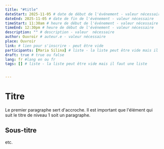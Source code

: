 ```yaml
---
title: "#title"
dateStart: 2025-11-05 # date de début de l'événement - valeur nécessaire
dateEnd: 2025-11-05 # date de fin de l'événement - valeur nécessaire
timeStart: 11:30am # heure de début de l'événement - valeur nécessaire
timeEnd: 12:30pm # heure de début de l'événement - valeur nécessaire
description: "" # description - valeur  nécessaire
author: Ouvroir # auteur.e - valeur nécessaire
place: Ouvroir
link: # lien pour s'inscrire - peut être vide
participants: [Maria Silina] # liste - la liste peut être vide mais il faut une liste
draft: true # true ou false
lang: fr #lang en ou fr
tags: [] # liste - la liste peut être vide mais il faut une liste


---
```


# Titre

Le premier paragraphe sert d'accroche. Il est important que l'élément qui suit le titre de niveau 1 soit un paragraphe.

## Sous-titre

etc.

